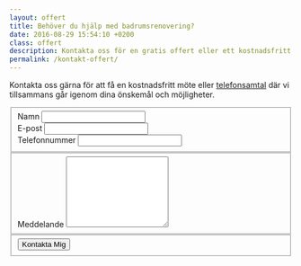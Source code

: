 ```yaml
---
layout: offert
title: Behöver du hjälp med badrumsrenovering?
date: 2016-08-29 15:54:10 +0200
class: offert
description: Kontakta oss för en gratis offert eller ett kostnadsfritt besök.
permalink: /kontakt-offert/
---
```

<section class="cta-form center p-b-90px">
  <div class="container">
    <p>Kontakta oss gärna för att få en kostnadsfritt möte eller <a href="tel:+468366121" class="footer-link">telefonsamtal</a> där vi tillsammans går igenom dina önskemål och möjligheter.</p>
    <form action="https://getsimpleform.com/messages?form_api_token=5ab23810db39b60660122bd3f7480688" method="post" target="_top">
      <fieldset>
        <div class="form-row">
          <input type='hidden' name='redirect_to' value='https://www.stockholmsbadrumsrenovering.com/offert/tack/' />
          <label class="required" for="name">Namn</label>
          <input name="name" type="text" required>
        </div>
        <div class="form-row">
          <label class="required" for="email">E-post</label>
          <input name="email" type="email" required>
        </div>
        <div class="form-row">
          <label for="email">Telefonnummer</label>
          <input name="phone" type="tel">
          <input type="hidden" name='content'>
        </div>
      </fieldset>
      <fieldset>
        <label for="message">Meddelande</label>
        <textarea name="message" rows="8" placeholder=""></textarea>
      </fieldset>
      <fieldset>
        <input class="form-button" type="submit" value="Kontakta Mig">
      </fieldset>
    </form>
  </div>
</section>